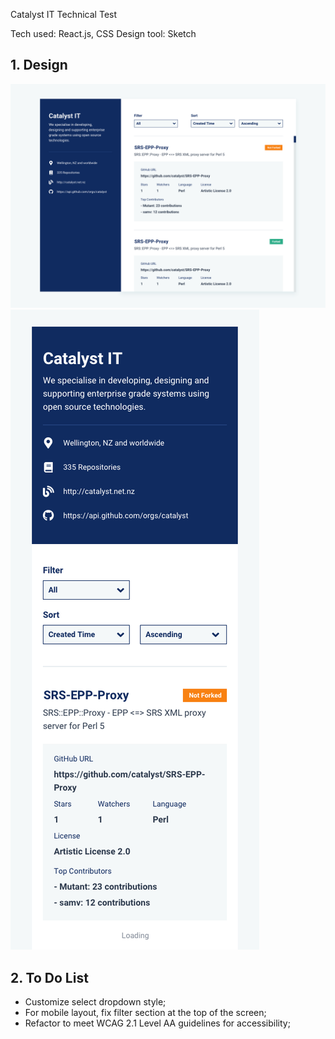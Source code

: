 Catalyst IT Technical Test

Tech used: React.js, CSS
Design tool: Sketch

## 1. Design

![Screenshot of the website:](https://github.com/ryan-xin/catalyst-it-task/blob/main/design/01_catalyst_test_desktop.png)
![Screenshot of the website:](https://github.com/ryan-xin/catalyst-it-task/blob/main/design/02_catalyst_test_mobile.png)

## 2. To Do List

- Customize select dropdown style;
- For mobile layout, fix filter section at the top of the screen;
- Refactor to meet WCAG 2.1 Level AA guidelines for accessibility;